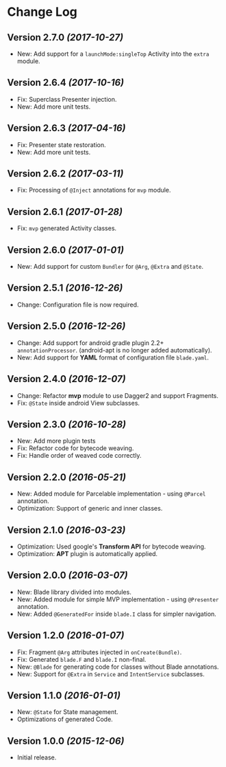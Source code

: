Change Log
==========

Version 2.7.0 *(2017-10-27)*
----------------------------

 * New: Add support for a `launchMode:singleTop` Activity into the `extra` module.

Version 2.6.4 *(2017-10-16)*
----------------------------

 * Fix: Superclass Presenter injection.
 * New: Add more unit tests.

Version 2.6.3 *(2017-04-16)*
----------------------------

 * Fix: Presenter state restoration.
 * New: Add more unit tests.

Version 2.6.2 *(2017-03-11)*
----------------------------

 * Fix: Processing of `@Inject` annotations for `mvp` module.

Version 2.6.1 *(2017-01-28)*
----------------------------

 * Fix: `mvp` generated Activity classes.

Version 2.6.0 *(2017-01-01)*
----------------------------

 * New: Add support for custom `Bundler` for `@Arg`, `@Extra` and `@State`.

Version 2.5.1 *(2016-12-26)*
----------------------------

 * Change: Configuration file is now required.

Version 2.5.0 *(2016-12-26)*
----------------------------

 * Change: Add support for android gradle plugin 2.2+ `annotationProcessor`. (android-apt is no longer added automatically).
 * New: Add support for **YAML** format of configuration file `blade.yaml`.

Version 2.4.0 *(2016-12-07)*
----------------------------

 * Change: Refactor **mvp** module to use Dagger2 and support Fragments.
 * Fix: `@State` inside android View subclasses.

Version 2.3.0 *(2016-10-28)*
----------------------------

 * New: Add more plugin tests
 * Fix: Refactor code for bytecode weaving.
 * Fix: Handle order of weaved code correctly.

Version 2.2.0 *(2016-05-21)*
----------------------------

 * New: Added module for Parcelable implementation - using `@Parcel` annotation.
 * Optimization: Support of generic and inner classes.

Version 2.1.0 *(2016-03-23)*
----------------------------

 * Optimization: Used google's **Transform API** for bytecode weaving.
 * Optimization: **APT** plugin is automatically applied.

Version 2.0.0 *(2016-03-07)*
----------------------------

 * New: Blade library divided into modules.
 * New: Added module for simple MVP implementation - using `@Presenter` annotation.
 * New: Added `@GeneratedFor` inside `blade.I` class for simpler navigation.

Version 1.2.0 *(2016-01-07)*
----------------------------

 * Fix: Fragment `@Arg` attributes injected in `onCreate(Bundle)`.
 * Fix: Generated `blade.F` and `blade.I` non-final.
 * New: `@Blade` for generating code for classes without Blade annotations.
 * New: Support for `@Extra` in `Service` and `IntentService` subclasses.


Version 1.1.0 *(2016-01-01)*
----------------------------

 * New: `@State` for State management.
 * Optimizations of generated Code.

Version 1.0.0 *(2015-12-06)*
----------------------------

 * Initial release.
